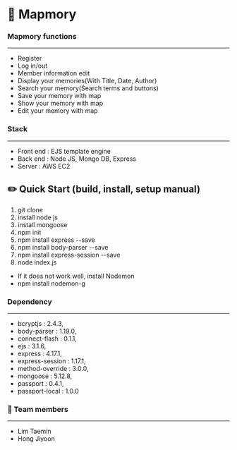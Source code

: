 # 📒 Mapmory

### Mapmory functions
-----------------
+ Register
+ Log in/out
+ Member information edit
+ Display your memories(With Title, Date, Author)
+ Search your memory(Search terms and buttons)
+ Save your memory with map
+ Show your memory with map
+ Edit your memory with map

### Stack
-----------------
+ Front end : EJS template engine
+ Back end : Node JS, Mongo DB, Express
+ Server : AWS EC2

## ✏️ Quick Start (build, install, setup manual)
1. git clone
2. install node js
3. install mongoose
1. npm init
2. npm install express --save
3. npm install body-parser --save
4. npm install express-session --save
5. node index.js

* If it does not work well, install Nodemon
* npm install nodemon-g

### Dependency
-----------------

+ bcryptjs : 2.4.3,
+ body-parser : 1.19.0,
+ connect-flash : 0.1.1,
+ ejs : 3.1.6,
+ express : 4.17.1,
+ express-session : 1.17.1,
+ method-override : 3.0.0,
+ mongoose : 5.12.8,
+ passport : 0.4.1,
+ passport-local : 1.0.0

### 👬 Team members
-----------------
+ Lim Taemin
+ Hong Jiyoon